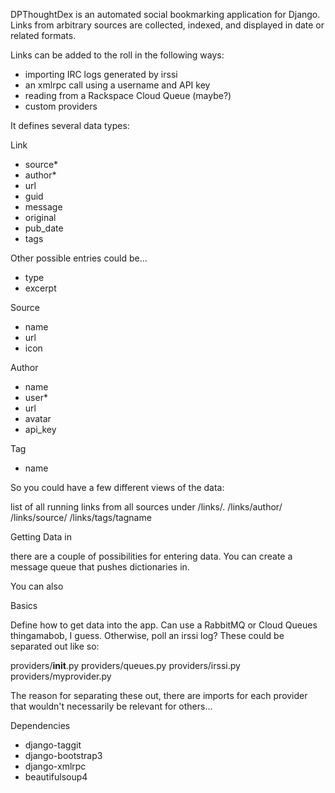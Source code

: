 

DPThoughtDex is an automated social bookmarking application for Django. Links from arbitrary sources are collected, indexed, and displayed in date or related formats.

Links can be added to the roll in the following ways:

- importing IRC logs generated by irssi
- an xmlrpc call using a username and API key
- reading from a Rackspace Cloud Queue (maybe?)
- custom providers

It defines several data types:

Link
- source*
- author*
- url
- guid
- message
- original
- pub_date
- tags

Other possible entries could be... 
- type
- excerpt

Source
- name
- url
- icon

Author
- name
- user*
- url
- avatar
- api_key

Tag
- name

So you could have a few different views of the data:

list of all running links from all sources under /links/.
/links/author/
/links/source/
/links/tags/tagname



Getting Data in

there are a couple of possibilities for entering data.  You can create a message queue that pushes dictionaries in.

You can also 

Basics

Define how to get data into the app. Can use a RabbitMQ or Cloud Queues thingamabob, I guess. Otherwise, poll an irssi log? These could be separated out like so:

providers/__init__.py
providers/queues.py
providers/irssi.py
providers/myprovider.py

The reason for separating these out, there are imports for each provider that wouldn't necessarily be relevant for others...


Dependencies

- django-taggit
- django-bootstrap3
- django-xmlrpc
- beautifulsoup4
